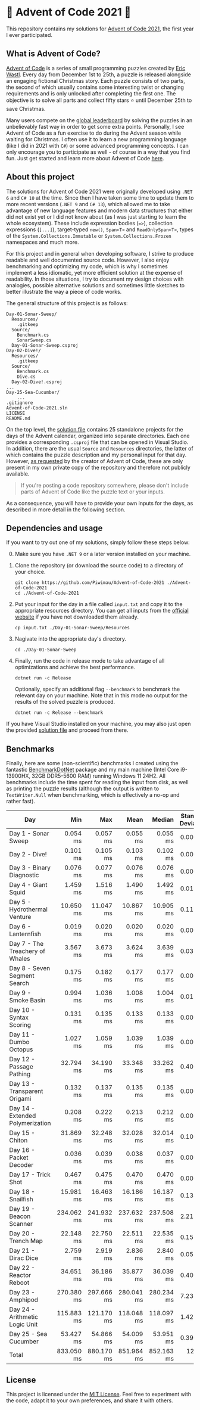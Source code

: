 # 🎄 Advent of Code 2021 🎄

This repository contains my solutions for [Advent of Code 2021](https://adventofcode.com/2021),
the first year I ever participated.

## What is Advent of Code?

[Advent of Code](https://adventofcode.com/) is a series of small programming puzzles created by
[Eric Wastl](http://was.tl/). Every day from December 1st to 25th, a puzzle is released alongside an
engaging fictional Christmas story. Each puzzle consists of two parts, the second of which usually
contains some interesting twist or changing requirements and is only unlocked after completing the
first one. The objective is to solve all parts and collect fifty stars ⭐ until December 25th to
save Christmas.

Many users compete on the [global leaderboard](https://adventofcode.com/2021/leaderboard) by solving
the puzzles in an unbelievably fast way in order to get some extra points. Personally, I see Advent
of Code as a fun exercise to do during the Advent season while waiting for Christmas. I often use it
to learn a new programming language (like I did in 2021 with `C#`) or some advanced programming
concepts. I can only encourage you to participate as well - of course in a way that you find fun.
Just get started and learn more about Advent of Code [here](https://adventofcode.com/2021/about).

## About this project

The solutions for Advent of Code 2021 were originally developed using `.NET 6` and `C# 10` at the
time. Since then I have taken some time to update them to more recent versions (`.NET 9` and
`C# 13`), which allowed me to take advantage of new language features and modern data structures
that either did not exist yet or I did not know about (as I was just starting to learn the whole
ecosystem). These include expression bodies (`=>`), collection expressions (`[...]`), target-typed
`new()`, `Span<T>` and `ReadOnlySpan<T>`, types of the `System.Collections.Immutable` or
`System.Collections.Frozen` namespaces and much more.

For this project and in general when developing software, I strive to produce readable and well
documented source code. However, I also enjoy benchmarking and optimizing my code, which is why I
sometimes implement a less idiomatic, yet more efficient solution at the expense of readability.
In those situations, I try to document my design choices with analogies, possible alternative
solutions and sometimes little sketches to better illustrate the way a piece of code works.

The general structure of this project is as follows:

```plaintext
Day-01-Sonar-Sweep/
  Resources/
    .gitkeep
  Source/
    Benchmark.cs
    SonarSweep.cs
  Day-01-Sonar-Sweep.csproj
Day-02-Dive!/
  Resources/
    .gitkeep
  Source/
    Benchmark.cs
    Dive.cs
  Day-02-Dive!.csproj
...
Day-25-Sea-Cucumber/
    ...
.gitignore
Advent-of-Code-2021.sln
LICENSE
README.md
```

On the top level, the [solution file](Advent-of-Code-2021.sln) contains 25 standalone projects
for the days of the Advent calendar, organized into separate directories. Each one provides a
corresponding `.csproj` file that can be opened in Visual Studio. In addition, there are the usual
`Source` and `Resources` directories, the latter of which contains the puzzle description and my
personal input for that day. However, [as requested](https://adventofcode.com/2021/about) by the
creator of Advent of Code, these are only present in my own private copy of the repository and
therefore not publicly available.

> If you're posting a code repository somewhere, please don't include parts of Advent of Code like
  the puzzle text or your inputs.

As a consequence, you will have to provide your own inputs for the days, as described in more detail
in the following section.

## Dependencies and usage

If you want to try out one of my solutions, simply follow these steps below:

0. Make sure you have `.NET 9` or a later version installed on your machine.

1. Clone the repository (or download the source code) to a directory of your choice.

   ```shell
   git clone https://github.com/Piwimau/Advent-of-Code-2021 ./Advent-of-Code-2021
   cd ./Advent-of-Code-2021
   ```

2. Put your input for the day in a file called `input.txt` and copy it to the appropriate resources
   directory. You can get all inputs from the [official website](https://adventofcode.com/2021) if
   you have not downloaded them already.

   ```shell
   cp input.txt ./Day-01-Sonar-Sweep/Resources
   ```

3. Nagivate into the appropriate day's directory.

   ```shell
   cd ./Day-01-Sonar-Sweep
   ```

4. Finally, run the code in release mode to take advantage of all optimizations and achieve the best
   performance.

   ```shell
   dotnet run -c Release
   ```

   Optionally, specify an additional flag `--benchmark` to benchmark the relevant day on your
   machine. Note that in this mode no output for the results of the solved puzzle is produced.

   ```shell
   dotnet run -c Release --benchmark
   ```

If you have Visual Studio installed on your machine, you may also just open the provided
[solution file](Advent-of-Code-2021.sln) and proceed from there.

## Benchmarks

Finally, here are some (non-scientific) benchmarks I created using the fantastic
[BenchmarkDotNet](https://github.com/dotnet/BenchmarkDotNet) package and my main machine (Intel Core
i9-13900HX, 32GB DDR5-5600 RAM) running Windows 11 24H2. All benchmarks include the time spent for
reading the input from disk, as well as printing the puzzle results (although the output is written
to `TextWriter.Null` when benchmarking, which is effectively a no-op and rather fast).

| Day                              |        Min |        Max |       Mean |     Median | Standard Deviation |
|----------------------------------|-----------:|-----------:|-----------:|-----------:|-------------------:|
| Day 1 - Sonar Sweep              |   0.054 ms |   0.057 ms |   0.055 ms |   0.055 ms |           0.001 ms |
| Day 2 - Dive!                    |   0.101 ms |   0.105 ms |   0.103 ms |   0.102 ms |           0.001 ms |
| Day 3 - Binary Diagnostic        |   0.076 ms |   0.077 ms |   0.076 ms |   0.076 ms |           0.000 ms |
| Day 4 - Giant Squid              |   1.459 ms |   1.516 ms |   1.490 ms |   1.492 ms |           0.016 ms |
| Day 5 - Hydrothermal Venture     |  10.650 ms |  11.047 ms |  10.867 ms |  10.905 ms |           0.112 ms |
| Day 6 - Lanternfish              |   0.019 ms |   0.020 ms |   0.020 ms |   0.020 ms |           0.000 ms |
| Day 7 - The Treachery of Whales  |   3.567 ms |   3.673 ms |   3.624 ms |   3.639 ms |           0.037 ms |
| Day 8 - Seven Segment Search     |   0.175 ms |   0.182 ms |   0.177 ms |   0.177 ms |           0.002 ms |
| Day 9 - Smoke Basin              |   0.994 ms |   1.036 ms |   1.008 ms |   1.004 ms |           0.013 ms |
| Day 10 - Syntax Scoring          |   0.131 ms |   0.135 ms |   0.133 ms |   0.133 ms |           0.001 ms |
| Day 11 - Dumbo Octopus           |   1.027 ms |   1.059 ms |   1.039 ms |   1.039 ms |           0.009 ms |
| Day 12 - Passage Pathing         |  32.794 ms |  34.190 ms |  33.348 ms |  33.262 ms |           0.402 ms |
| Day 13 - Transparent Origami     |   0.132 ms |   0.137 ms |   0.135 ms |   0.135 ms |           0.002 ms |
| Day 14 - Extended Polymerization |   0.208 ms |   0.222 ms |   0.213 ms |   0.212 ms |           0.004 ms |
| Day 15 - Chiton                  |  31.869 ms |  32.248 ms |  32.028 ms |  32.014 ms |           0.108 ms |
| Day 16 - Packet Decoder          |   0.036 ms |   0.039 ms |   0.038 ms |   0.037 ms |           0.001 ms |
| Day 17 - Trick Shot              |   0.467 ms |   0.475 ms |   0.470 ms |   0.470 ms |           0.002 ms |
| Day 18 - Snailfish               |  15.981 ms |  16.463 ms |  16.186 ms |  16.187 ms |           0.137 ms |
| Day 19 - Beacon Scanner          | 234.062 ms | 241.932 ms | 237.632 ms | 237.508 ms |           2.211 ms |
| Day 20 - Trench Map              |  22.148 ms |  22.750 ms |  22.511 ms |  22.535 ms |           0.152 ms |
| Day 21 - Dirac Dice              |   2.759 ms |   2.919 ms |   2.836 ms |   2.840 ms |           0.050 ms |
| Day 22 - Reactor Reboot          |  34.651 ms |  36.186 ms |  35.877 ms |  36.039 ms |           0.401 ms |
| Day 23 - Amphipod                | 270.380 ms | 297.666 ms | 280.041 ms | 280.234 ms |           7.234 ms |
| Day 24 - Arithmetic Logic Unit   | 115.883 ms | 121.170 ms | 118.048 ms | 118.097 ms |           1.429 ms |
| Day 25 - Sea Cucumber            |  53.427 ms |  54.866 ms |  54.009 ms |  53.951 ms |           0.395 ms |
| Total                            | 833.050 ms | 880.170 ms | 851.964 ms | 852.163 ms |          12.720 ms |

## License

This project is licensed under the [MIT License](LICENSE). Feel free to experiment with the code,
adapt it to your own preferences, and share it with others.